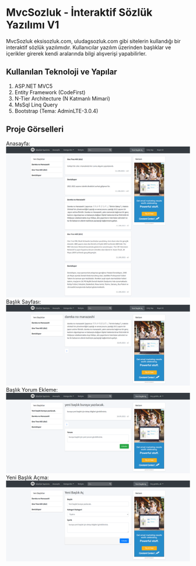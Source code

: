 # MvcSozluk - İnteraktif Sözlük Yazılımı V1

MvcSozluk eksisozluk.com, uludagsozluk.com gibi sitelerin kullandığı bir interaktif sözlük yazılımıdır. Kullanıcılar yazılım üzerinden başlıklar ve içerikler girerek kendi aralarında bilgi alışverişi yapabilirler.

## Kullanılan Teknoloji ve Yapılar

1. ASP.NET MVC5
2. Entity Framework (CodeFirst)
3. N-Tier Architecture (N Katmanlı Mimari)
4. MsSql Linq Query 
5. Bootstrap (Tema: AdminLTE-3.0.4)

## Proje Görselleri
Anasayfa: ![sözlük yazılımı](https://raw.githubusercontent.com/ibrahimkulekci/MvcSozluk/master/MvcSozluk/AdminLTE-3.0.4/images/screenshots/mvcsozluk-anasayfa.png)
Başlık Sayfası: ![sözlük yazılımı](https://raw.githubusercontent.com/ibrahimkulekci/MvcSozluk/master/MvcSozluk/AdminLTE-3.0.4/images/screenshots/mvcsozluk-baslik-detay.png)
Başlık Yorum Ekleme: ![sözlük yazılımı](https://raw.githubusercontent.com/ibrahimkulekci/MvcSozluk/master/MvcSozluk/AdminLTE-3.0.4/images/screenshots/mvcsozluk-baslikyorumekle.png)
Yeni Başlık Açma: ![sözlük yazılımı](https://raw.githubusercontent.com/ibrahimkulekci/MvcSozluk/master/MvcSozluk/AdminLTE-3.0.4/images/screenshots/mvcsozluk-yenibaslik.png)
